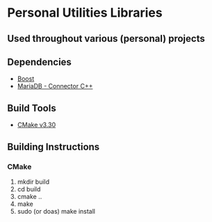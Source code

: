 # Personal Utilities Libraries

## Used throughout various (personal) projects

## Dependencies

- [Boost](https://www.boost.org/)
- [MariaDB - Connector C++](https://github.com/mariadb-corporation/mariadb-connector-cpp)

## Build Tools

- [CMake v3.30](https://cmake.org/)

## Building Instructions

### CMake

1. mkdir build
2. cd build
3. cmake ..
4. make
5. sudo (or doas) make install
